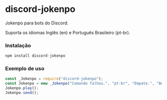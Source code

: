 # discord-jokenpo

Jokenpo para bots do Discord.

Suporta os idiomas Inglês (en) e Português Brasileiro (pt-br).

### Instalação
```js
npm install discord-jokenpo
```

### Exemplo de uso
```js
const _Jokenpo = require("discord-jokenpo");
const Jokenpo = new _Jokenpo("Comando falhou.", "pt-br", "Empate.", "Bot ganhou.", "Usuário Ganhou.", message, "pedra");
Jokenpo.play();
Jokenpo.send();
```